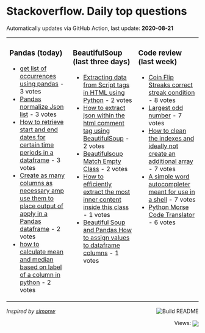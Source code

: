 # Stackoverflow. Daily top questions 

Automatically updates via GitHub Action, last update: **<!-- date starts -->2020-08-21<!-- date ends -->**


<table><tr><td valign="top" width="33%">

### Pandas (today)
<!-- pandas starts -->
* [get list of occurrences using pandas](https://stackoverflow.com/questions/63529555/get-list-of-occurrences-using-pandas) - 3 votes
* [Pandas  normalize Json list](https://stackoverflow.com/questions/63526528/pandas-normalize-json-list) - 3 votes
* [How to retrieve start and end dates for certain time periods in a dataframe](https://stackoverflow.com/questions/63519903/how-to-retrieve-start-and-end-dates-for-certain-time-periods-in-a-dataframe) - 3 votes
* [Create as many columns as necessary amp use them to place output of apply in a Pandas dataframe](https://stackoverflow.com/questions/63526631/create-as-many-columns-as-necessary-use-them-to-place-output-of-apply-in-a) - 2 votes
* [how to calculate mean and median based on label of a column in python](https://stackoverflow.com/questions/63520682/how-to-calculate-mean-and-median-based-on-label-of-a-column-in-python) - 2 votes
<!-- pandas ends -->
</td><td valign="top" width="34%">


### BeautifulSoup (last three days)
<!-- beautifulsoup starts -->
* [Extracting data from Script tags in HTML using Python](https://stackoverflow.com/questions/63461993/extracting-data-from-script-tags-in-html-using-python) - 2 votes
* [How to extract json within the html comment tag using BeautifulSoup](https://stackoverflow.com/questions/63511163/how-to-extract-json-within-the-html-comment-tag-using-beautifulsoup) - 2 votes
* [Beautifulsoup Match Empty Class](https://stackoverflow.com/questions/63494930/beautifulsoup-match-empty-class) - 2 votes
* [How to efficiently extract the most inner content inside this class](https://stackoverflow.com/questions/63526751/how-to-efficiently-extract-the-most-inner-content-inside-this-class) - 1 votes
* [Beautiful Soup and Pandas How to assign values to dataframe columns](https://stackoverflow.com/questions/63495724/beautiful-soup-and-pandas-how-to-assign-values-to-dataframe-columns) - 1 votes
<!-- beautifulsoup ends -->
</td><td valign="top" width="34%">


### Сode review (last week)
<!-- python starts -->
* [Coin Flip Streaks  correct streak condition](https://codereview.stackexchange.com/questions/247936/coin-flip-streaks-correct-streak-condition) - 8 votes
* [Largest odd number](https://codereview.stackexchange.com/questions/248102/largest-odd-number) - 7 votes
* [How to clean the indexes and ideally not create an additional array](https://codereview.stackexchange.com/questions/247981/how-to-clean-the-indexes-and-ideally-not-create-an-additional-array) - 7 votes
* [A simple word autocompleter meant for use in a shell](https://codereview.stackexchange.com/questions/248100/a-simple-word-autocompleter-meant-for-use-in-a-shell) - 7 votes
* [Python Morse Code Translator](https://codereview.stackexchange.com/questions/248068/python-morse-code-translator) - 6 votes
<!-- python ends -->
</td></tr></table>

<a href="https://github.com/hp0404/hp0404/actions"><img src="https://github.com/hp0404/hp0404/workflows/Build%20README/badge.svg" align="right" alt="Build README"></a> <p>*Inspired by  [simonw](https://github.com/simonw/simonw)*</p>

<div align="right">
<p></p> Views:
<img src="https://profile-counter.glitch.me/hp0404/count.svg" align="center">
</div>